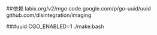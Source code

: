 ##依赖
labix.org/v2/mgo
code.google.com/p/go-uuid/uuid
github.com/disintegration/imaging

###uuid
 CGO_ENABLED=1 ./make.bash 